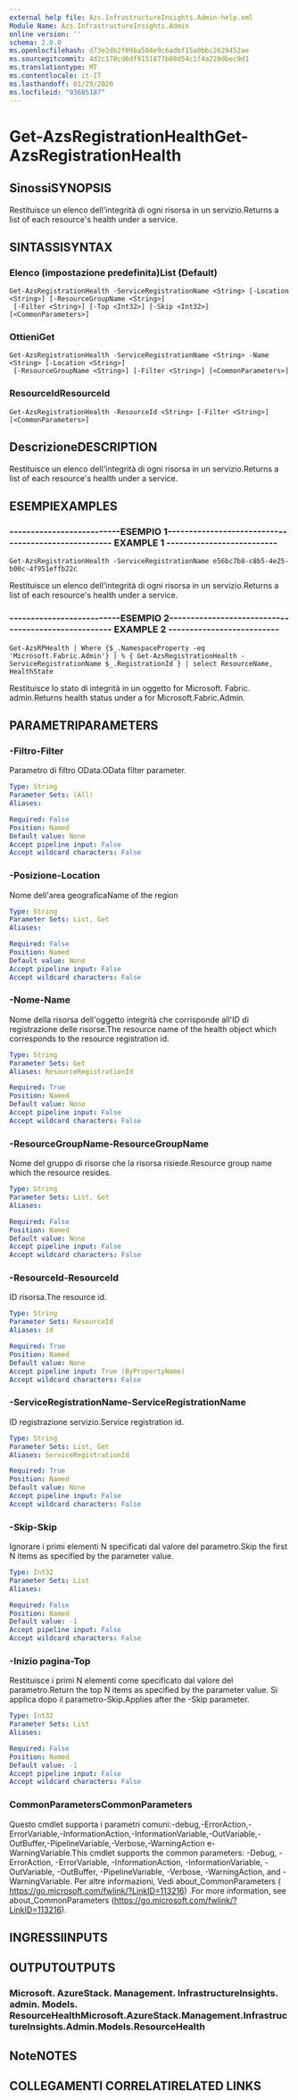 ```yaml
---
external help file: Azs.InfrastructureInsights.Admin-help.xml
Module Name: Azs.InfrastructureInsights.Admin
online version: ''
schema: 2.0.0
ms.openlocfilehash: d73e2db2f09ba504e9c6adbf15a0bbc2629452ae
ms.sourcegitcommit: 4d2c178cd6df9151877b08d54c1f4a228dbec9d1
ms.translationtype: MT
ms.contentlocale: it-IT
ms.lasthandoff: 01/29/2020
ms.locfileid: "93685187"
---
```

# <span data-ttu-id="45e04-101">Get-AzsRegistrationHealth</span><span class="sxs-lookup"><span data-stu-id="45e04-101">Get-AzsRegistrationHealth</span></span>

## <span data-ttu-id="45e04-102">Sinossi</span><span class="sxs-lookup"><span data-stu-id="45e04-102">SYNOPSIS</span></span>
<span data-ttu-id="45e04-103">Restituisce un elenco dell'integrità di ogni risorsa in un servizio.</span><span class="sxs-lookup"><span data-stu-id="45e04-103">Returns a list of each resource's health under a service.</span></span>

## <span data-ttu-id="45e04-104">SINTASSI</span><span class="sxs-lookup"><span data-stu-id="45e04-104">SYNTAX</span></span>

### <span data-ttu-id="45e04-105">Elenco (impostazione predefinita)</span><span class="sxs-lookup"><span data-stu-id="45e04-105">List (Default)</span></span>
```
Get-AzsRegistrationHealth -ServiceRegistrationName <String> [-Location <String>] [-ResourceGroupName <String>]
 [-Filter <String>] [-Top <Int32>] [-Skip <Int32>] [<CommonParameters>]
```

### <span data-ttu-id="45e04-106">Ottieni</span><span class="sxs-lookup"><span data-stu-id="45e04-106">Get</span></span>
```
Get-AzsRegistrationHealth -ServiceRegistrationName <String> -Name <String> [-Location <String>]
 [-ResourceGroupName <String>] [-Filter <String>] [<CommonParameters>]
```

### <span data-ttu-id="45e04-107">ResourceId</span><span class="sxs-lookup"><span data-stu-id="45e04-107">ResourceId</span></span>
```
Get-AzsRegistrationHealth -ResourceId <String> [-Filter <String>] [<CommonParameters>]
```

## <span data-ttu-id="45e04-108">Descrizione</span><span class="sxs-lookup"><span data-stu-id="45e04-108">DESCRIPTION</span></span>
<span data-ttu-id="45e04-109">Restituisce un elenco dell'integrità di ogni risorsa in un servizio.</span><span class="sxs-lookup"><span data-stu-id="45e04-109">Returns a list of each resource's health under a service.</span></span>

## <span data-ttu-id="45e04-110">ESEMPI</span><span class="sxs-lookup"><span data-stu-id="45e04-110">EXAMPLES</span></span>

### <span data-ttu-id="45e04-111">--------------------------ESEMPIO 1--------------------------</span><span class="sxs-lookup"><span data-stu-id="45e04-111">-------------------------- EXAMPLE 1 --------------------------</span></span>
```
Get-AzsRegistrationHealth -ServiceRegistrationName e56bc7b8-c8b5-4e25-b00c-4f951effb22c
```

<span data-ttu-id="45e04-112">Restituisce un elenco dell'integrità di ogni risorsa in un servizio.</span><span class="sxs-lookup"><span data-stu-id="45e04-112">Returns a list of each resource's health under a service.</span></span>

### <span data-ttu-id="45e04-113">--------------------------ESEMPIO 2--------------------------</span><span class="sxs-lookup"><span data-stu-id="45e04-113">-------------------------- EXAMPLE 2 --------------------------</span></span>
```
Get-AzsRPHealth | Where {$_.NamespaceProperty -eq 'Microsoft.Fabric.Admin'} | % { Get-AzsRegistrationHealth -ServiceRegistrationName $_.RegistrationId } | select ResourceName, HealthState
```

<span data-ttu-id="45e04-114">Restituisce lo stato di integrità in un oggetto for Microsoft. Fabric. admin.</span><span class="sxs-lookup"><span data-stu-id="45e04-114">Returns health status under a for Microsoft.Fabric.Admin.</span></span>

## <span data-ttu-id="45e04-115">PARAMETRI</span><span class="sxs-lookup"><span data-stu-id="45e04-115">PARAMETERS</span></span>

### <span data-ttu-id="45e04-116">-Filtro</span><span class="sxs-lookup"><span data-stu-id="45e04-116">-Filter</span></span>
<span data-ttu-id="45e04-117">Parametro di filtro OData.</span><span class="sxs-lookup"><span data-stu-id="45e04-117">OData filter parameter.</span></span>

```yaml
Type: String
Parameter Sets: (All)
Aliases: 

Required: False
Position: Named
Default value: None
Accept pipeline input: False
Accept wildcard characters: False
```

### <span data-ttu-id="45e04-118">-Posizione</span><span class="sxs-lookup"><span data-stu-id="45e04-118">-Location</span></span>
<span data-ttu-id="45e04-119">Nome dell'area geografica</span><span class="sxs-lookup"><span data-stu-id="45e04-119">Name of the region</span></span>

```yaml
Type: String
Parameter Sets: List, Get
Aliases: 

Required: False
Position: Named
Default value: None
Accept pipeline input: False
Accept wildcard characters: False
```

### <span data-ttu-id="45e04-120">-Nome</span><span class="sxs-lookup"><span data-stu-id="45e04-120">-Name</span></span>
<span data-ttu-id="45e04-121">Nome della risorsa dell'oggetto integrità che corrisponde all'ID di registrazione delle risorse.</span><span class="sxs-lookup"><span data-stu-id="45e04-121">The resource name of the health object which corresponds to the resource registration id.</span></span>

```yaml
Type: String
Parameter Sets: Get
Aliases: ResourceRegistrationId

Required: True
Position: Named
Default value: None
Accept pipeline input: False
Accept wildcard characters: False
```

### <span data-ttu-id="45e04-122">-ResourceGroupName</span><span class="sxs-lookup"><span data-stu-id="45e04-122">-ResourceGroupName</span></span>
<span data-ttu-id="45e04-123">Nome del gruppo di risorse che la risorsa risiede.</span><span class="sxs-lookup"><span data-stu-id="45e04-123">Resource group name which the resource resides.</span></span>

```yaml
Type: String
Parameter Sets: List, Get
Aliases: 

Required: False
Position: Named
Default value: None
Accept pipeline input: False
Accept wildcard characters: False
```

### <span data-ttu-id="45e04-124">-ResourceId</span><span class="sxs-lookup"><span data-stu-id="45e04-124">-ResourceId</span></span>
<span data-ttu-id="45e04-125">ID risorsa.</span><span class="sxs-lookup"><span data-stu-id="45e04-125">The resource id.</span></span>

```yaml
Type: String
Parameter Sets: ResourceId
Aliases: id

Required: True
Position: Named
Default value: None
Accept pipeline input: True (ByPropertyName)
Accept wildcard characters: False
```

### <span data-ttu-id="45e04-126">-ServiceRegistrationName</span><span class="sxs-lookup"><span data-stu-id="45e04-126">-ServiceRegistrationName</span></span>
<span data-ttu-id="45e04-127">ID registrazione servizio.</span><span class="sxs-lookup"><span data-stu-id="45e04-127">Service registration id.</span></span>

```yaml
Type: String
Parameter Sets: List, Get
Aliases: ServiceRegistrationId

Required: True
Position: Named
Default value: None
Accept pipeline input: False
Accept wildcard characters: False
```

### <span data-ttu-id="45e04-128">-Skip</span><span class="sxs-lookup"><span data-stu-id="45e04-128">-Skip</span></span>
<span data-ttu-id="45e04-129">Ignorare i primi elementi N specificati dal valore del parametro.</span><span class="sxs-lookup"><span data-stu-id="45e04-129">Skip the first N items as specified by the parameter value.</span></span>

```yaml
Type: Int32
Parameter Sets: List
Aliases: 

Required: False
Position: Named
Default value: -1
Accept pipeline input: False
Accept wildcard characters: False
```

### <span data-ttu-id="45e04-130">-Inizio pagina</span><span class="sxs-lookup"><span data-stu-id="45e04-130">-Top</span></span>
<span data-ttu-id="45e04-131">Restituisce i primi N elementi come specificato dal valore del parametro.</span><span class="sxs-lookup"><span data-stu-id="45e04-131">Return the top N items as specified by the parameter value.</span></span>
<span data-ttu-id="45e04-132">Si applica dopo il parametro-Skip.</span><span class="sxs-lookup"><span data-stu-id="45e04-132">Applies after the -Skip parameter.</span></span>

```yaml
Type: Int32
Parameter Sets: List
Aliases: 

Required: False
Position: Named
Default value: -1
Accept pipeline input: False
Accept wildcard characters: False
```

### <span data-ttu-id="45e04-133">CommonParameters</span><span class="sxs-lookup"><span data-stu-id="45e04-133">CommonParameters</span></span>
<span data-ttu-id="45e04-134">Questo cmdlet supporta i parametri comuni:-debug,-ErrorAction,-ErrorVariable,-InformationAction,-InformationVariable,-OutVariable,-OutBuffer,-PipelineVariable,-Verbose,-WarningAction e-WarningVariable.</span><span class="sxs-lookup"><span data-stu-id="45e04-134">This cmdlet supports the common parameters: -Debug, -ErrorAction, -ErrorVariable, -InformationAction, -InformationVariable, -OutVariable, -OutBuffer, -PipelineVariable, -Verbose, -WarningAction, and -WarningVariable.</span></span> <span data-ttu-id="45e04-135">Per altre informazioni, Vedi about_CommonParameters ( https://go.microsoft.com/fwlink/?LinkID=113216) .</span><span class="sxs-lookup"><span data-stu-id="45e04-135">For more information, see about_CommonParameters (https://go.microsoft.com/fwlink/?LinkID=113216).</span></span>

## <span data-ttu-id="45e04-136">INGRESSI</span><span class="sxs-lookup"><span data-stu-id="45e04-136">INPUTS</span></span>

## <span data-ttu-id="45e04-137">OUTPUT</span><span class="sxs-lookup"><span data-stu-id="45e04-137">OUTPUTS</span></span>

### <span data-ttu-id="45e04-138">Microsoft. AzureStack. Management. InfrastructureInsights. admin. Models. ResourceHealth</span><span class="sxs-lookup"><span data-stu-id="45e04-138">Microsoft.AzureStack.Management.InfrastructureInsights.Admin.Models.ResourceHealth</span></span>

## <span data-ttu-id="45e04-139">Note</span><span class="sxs-lookup"><span data-stu-id="45e04-139">NOTES</span></span>

## <span data-ttu-id="45e04-140">COLLEGAMENTI CORRELATI</span><span class="sxs-lookup"><span data-stu-id="45e04-140">RELATED LINKS</span></span>


